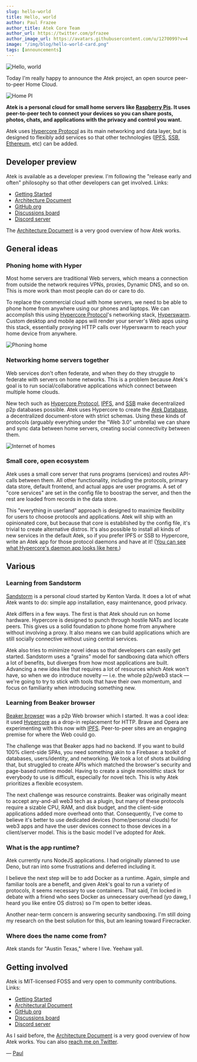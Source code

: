 ```yaml
---
slug: hello-world
title: Hello, world
author: Paul Frazee
author_title: Atek Core Team
author_url: https://twitter.com/pfrazee
author_image_url: https://avatars.githubusercontent.com/u/1270099?v=4
image: "/img/blog/hello-world-card.png"
tags: [announcements]
---
```


![Hello, world](/img/blog/hello-world-lg.png)

Today I'm really happy to announce the Atek project, an open source peer-to-peer Home Cloud.

![Home PI](/img/diagrams/home-server.png)

**Atek is a personal cloud for small home servers like [Raspberry Pis](https://www.raspberrypi.org). It uses peer-to-peer tech to connect your devices so you can share posts, photos, chats, and applications with the privacy and control you want.**

Atek uses [Hypercore Protocol](https://hypercore-protocol.org) as its main networking and data layer, but is designed to flexibly add services so that other technologies ([IPFS](https://ipfs.io), [SSB](https://scuttlebutt.nz), [Ethereum](https://ethereum.org/), etc) can be added.

## Developer preview

Atek is available as a developer preview. I'm following the "release early and often" philosophy so that other developers can get involved. Links:

- [Getting Started](/docs/manual/getting-started)
- [Architecture Document](/docs/manual/dev/architecture)
- [GitHub org](https://github.com/atek-cloud)
- [Discussions board](https://github.com/atek-cloud/atek/discussions)
- [Discord server](https://discord.com/channels/883086455092674602/883086456464224356)

The [Architecture Document](/docs/manual/dev/architecture) is a very good overview of how Atek works.

## General ideas

### Phoning home with Hyper

Most home servers are traditional Web servers, which means a connection from outside the network requires VPNs, proxies, Dynamic DNS, and so on. This is more work than most people can do or care to do.

To replace the commercial cloud with home servers, we need to be able to phone home from anywhere using our phones and laptops. We can accomplish this using [Hypercore Protocol](https://hypercore-protocol.org)'s networking stack, [Hyperswarm](https://github.com/hyperswarm/). Custom desktop and mobile apps will render your server's Web apps using this stack, essentially proxying HTTP calls over Hyperswarm to reach your home device from anywhere.

![Phoning home](/img/diagrams/home-server-remote-connectivity.png)

### Networking home servers together

Web services don't often federate, and when they do they struggle to federate with servers on home networks. This is a problem because Atek's goal is to run social/collaborative applications which connect between multiple home clouds.

New tech such as [Hypercore Protocol](https://hypercore-protocol.org), [IPFS](https://ipfs.io), and [SSB](https://scuttlebutt.nz) make decentralized p2p databases possible. Atek uses Hypercore to create the [Atek Database](/docs/manual/adb/intro), a decentralized document-store with strict schemas. Using these kinds of protocols (arguably everything under the "Web 3.0" umbrella) we can share and sync data between home servers, creating social connectivity between them.

![Internet of homes](/img/diagrams/home-server-network.png)

### Small core, open ecosystem

Atek uses a small core server that runs programs (services) and routes API-calls between them. All other functionality, including the protocols, primary data store, default frontend, and actual apps are user programs. A set of "core services" are set in the config file to boostrap the server, and then the rest are loaded from records in the data store.

This "everything in userland" approach is designed to maximize flexibility for users to choose protocols and applications. Atek will ship with an opinionated core, but because that core is established by the config file, it's trivial to create alternative distros. It's also possible to install all kinds of new services in the default Atek, so if you prefer IPFS or SSB to Hypercore, write an Atek app for those protocol daemons and have at it! ([You can see what Hypercore's daemon app looks like here.](https://github.com/atek-cloud/hyper-daemon))

## Various

### Learning from Sandstorm

[Sandstorm](https://sandstorm.io) is a personal cloud started by Kenton Varda. It does a lot of what Atek wants to do: simple app installation, easy maintenance, good privacy.

Atek differs in a few ways. The first is that Atek should run on home hardware. Hypercore is designed to punch through hostile NATs and locate peers. This gives us a solid foundation to phone home from anywhere without involving a proxy. It also means we can build applications which are still socially connective without using central services.

Atek also tries to minimize novel ideas so that developers can easily get started. Sandstorm uses a "grains" model for sandboxing data which offers a lot of benefits, but diverges from how most applications are built. Advancing a new idea like that requires a lot of resources which Atek won't have, so when we do introduce novelty &mdash; i.e. the whole p2p/web3 stack &mdash; we're going to try to stick with tools that have their own momentum, and focus on familiarity when introducing something new.

### Learning from Beaker browser

[Beaker browser](https://beakerbrowser.com) was a p2p Web browser which I started. It was a cool idea: it used [Hypercore](https://hypercore-protocol.org) as a drop-in replacement for HTTP. Brave and Opera are experimenting with this now with [IPFS](https://ipfs.io). Peer-to-peer sites are an engaging premise for where the Web could go.

The challenge was that Beaker apps had no backend. If you want to build 100% client-side SPAs, you need something akin to a Firebase: a toolkit of databases, users/identity, and networking. We took a lot of shots at building that, but struggled to create APIs which matched the browser's security and page-based runtime model. Having to create a single monolithic stack for everybody to use is difficult, especially for novel tech. This is why Atek prioritizes a flexible ecosystem.

The next challenge was resource constraints. Beaker was originally meant to accept any-and-all web3 tech as a plugin, but many of these protocols require a sizable CPU, RAM, and disk budget, and the client-side applications added more overhead onto that. Consequently, I've come to believe it's better to use dedicated devices (home/personal clouds) for web3 apps and have the user devices connect to those devices in a client/server model. This is the basic model I've adopted for Atek.

### What is the app runtime?

Atek currently runs NodeJS applications. I had originally planned to use Deno, but ran into some frustrations and deferred including it.

I believe the next step will be to add Docker as a runtime. Again, simple and familiar tools are a benefit, and given Atek's goal to run a variety of protocols, it seems necessary to use containers. That said, I'm locked in debate with a friend who sees Docker as unnecessary overhead (yo dawg, I heard you like entire OS distros) so I'm open to better ideas.

Another near-term concern is answering security sandboxing. I'm still doing my research on the best solution for this, but am leaning toward Firecracker.

### Where does the name come from?

Atek stands for "Austin Texas," where I live. Yeehaw yall.

## Getting involved

Atek is MIT-licensed FOSS and very open to community contributions. Links:

- [Getting Started](/docs/manual/getting-started)
- [Architectural Document](/docs/manual/dev/architecture)
- [GitHub org](https://github.com/atek-cloud)
- [Discussions board](https://github.com/atek-cloud/atek/discussions)
- [Discord server](https://discord.com/channels/883086455092674602/883086456464224356)

As I said before, the [Architecture Document](/docs/manual/dev/architecture) is a very good overview of how Atek works. You can also [reach me on Twitter](https://twitter.com/pfrazee).

&mdash; [Paul](https://twitter.com/pfrazee)